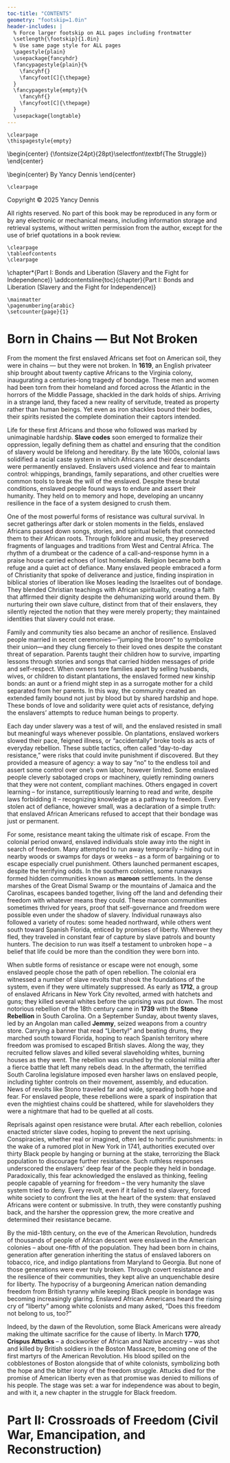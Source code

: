 ```yaml
---
toc-title: "CONTENTS"
geometry: "footskip=1.0in"
header-includes: |
  % Force larger footskip on ALL pages including frontmatter
  \setlength{\footskip}{1.0in}
  % Use same page style for ALL pages
  \pagestyle{plain}
  \usepackage{fancyhdr}
  \fancypagestyle{plain}{%
    \fancyhf{}
    \fancyfoot[C]{\thepage}
  }
  \fancypagestyle{empty}{%
    \fancyhf{}
    \fancyfoot[C]{\thepage}
  }
  \usepackage{longtable}
---
```


```{=latex}
\clearpage
\thispagestyle{empty}
```

\begin{center} {\fontsize{24pt}{28pt}\selectfont\textbf{The Struggle}} \end{center}

\begin{center} By Yancy Dennis \end{center}

```{=latex}
\clearpage
```

Copyright © 2025 Yancy Dennis

All rights reserved. No part of this book may be reproduced in any form or by any electronic or mechanical means, including information storage and retrieval systems, without written permission from the author, except for the use of brief quotations in a book review.

```{=latex}
\clearpage
\tableofcontents
\clearpage
```

\chapter*{Part I: Bonds and Liberation (Slavery and the Fight for Independence)}
\addcontentsline{toc}{chapter}{Part I: Bonds and Liberation (Slavery and the Fight for Independence)}

```{=latex}
\mainmatter
\pagenumbering{arabic}
\setcounter{page}{1}
```

# Born in Chains — But Not Broken

From the moment the first enslaved Africans set foot on American soil, they were in chains — but they were not broken. In **1619**, an English privateer ship brought about twenty captive Africans to the Virginia colony, inaugurating a centuries-long tragedy of bondage. These men and women had been torn from their homeland and forced across the Atlantic in the horrors of the Middle Passage, shackled in the dark holds of ships. Arriving in a strange land, they faced a new reality of servitude, treated as property rather than human beings. Yet even as iron shackles bound their bodies, their spirits resisted the complete domination their captors intended.

Life for these first Africans and those who followed was marked by unimaginable hardship. **Slave codes** soon emerged to formalize their oppression, legally defining them as chattel and ensuring that the condition of slavery would be lifelong and hereditary. By the late 1600s, colonial laws solidified a racial caste system in which Africans and their descendants were permanently enslaved. Enslavers used violence and fear to maintain control: whippings, brandings, family separations, and other cruelties were common tools to break the will of the enslaved. Despite these brutal conditions, enslaved people found ways to endure and assert their humanity. They held on to memory and hope, developing an uncanny resilience in the face of a system designed to crush them.

One of the most powerful forms of resistance was cultural survival. In secret gatherings after dark or stolen moments in the fields, enslaved Africans passed down songs, stories, and spiritual beliefs that connected them to their African roots. Through folklore and music, they preserved fragments of languages and traditions from West and Central Africa. The rhythm of a drumbeat or the cadence of a call-and-response hymn in a praise house carried echoes of lost homelands. Religion became both a refuge and a quiet act of defiance. Many enslaved people embraced a form of Christianity that spoke of deliverance and justice, finding inspiration in biblical stories of liberation like Moses leading the Israelites out of bondage. They blended Christian teachings with African spirituality, creating a faith that affirmed their dignity despite the dehumanizing world around them. By nurturing their own slave culture, distinct from that of their enslavers, they silently rejected the notion that they were merely property; they maintained identities that slavery could not erase.

Family and community ties also became an anchor of resilience. Enslaved people married in secret ceremonies—“jumping the broom” to symbolize their union—and they clung fiercely to their loved ones despite the constant threat of separation. Parents taught their children how to survive, imparting lessons through stories and songs that carried hidden messages of pride and self-respect. When owners tore families apart by selling husbands, wives, or children to distant plantations, the enslaved formed new kinship bonds: an aunt or a friend might step in as a surrogate mother for a child separated from her parents. In this way, the community created an extended family bound not just by blood but by shared hardship and hope. These bonds of love and solidarity were quiet acts of resistance, defying the enslavers’ attempts to reduce human beings to property.

Each day under slavery was a test of will, and the enslaved resisted in small but meaningful ways whenever possible. On plantations, enslaved workers slowed their pace, feigned illness, or “accidentally” broke tools as acts of everyday rebellion. These subtle tactics, often called “day-to-day resistance,” were risks that could invite punishment if discovered. But they provided a measure of agency: a way to say “no” to the endless toil and assert some control over one’s own labor, however limited. Some enslaved people cleverly sabotaged crops or machinery, quietly reminding owners that they were not content, compliant machines. Others engaged in covert learning – for instance, surreptitiously learning to read and write, despite laws forbidding it – recognizing knowledge as a pathway to freedom. Every stolen act of defiance, however small, was a declaration of a simple truth: that enslaved African Americans refused to accept that their bondage was just or permanent.

For some, resistance meant taking the ultimate risk of escape. From the colonial period onward, enslaved individuals stole away into the night in search of freedom. Many attempted to run away temporarily – hiding out in nearby woods or swamps for days or weeks – as a form of bargaining or to escape especially cruel punishment. Others launched permanent escapes, despite the terrifying odds. In the southern colonies, some runaways formed hidden communities known as **maroon** settlements. In the dense marshes of the Great Dismal Swamp or the mountains of Jamaica and the Carolinas, escapees banded together, living off the land and defending their freedom with whatever means they could. These maroon communities sometimes thrived for years, proof that self-governance and freedom were possible even under the shadow of slavery. Individual runaways also followed a variety of routes: some headed northward, while others went south toward Spanish Florida, enticed by promises of liberty. Wherever they fled, they traveled in constant fear of capture by slave patrols and bounty hunters. The decision to run was itself a testament to unbroken hope – a belief that life could be more than the condition they were born into.

When subtle forms of resistance or escape were not enough, some enslaved people chose the path of open rebellion. The colonial era witnessed a number of slave revolts that shook the foundations of the system, even if they were ultimately suppressed. As early as **1712**, a group of enslaved Africans in New York City revolted, armed with hatchets and guns; they killed several whites before the uprising was put down. The most notorious rebellion of the 18th century came in **1739** with the **Stono Rebellion** in South Carolina. On a September Sunday, about twenty slaves, led by an Angolan man called **Jemmy**, seized weapons from a country store. Carrying a banner that read “Liberty!” and beating drums, they marched south toward Florida, hoping to reach Spanish territory where freedom was promised to escaped British slaves. Along the way, they recruited fellow slaves and killed several slaveholding whites, burning houses as they went. The rebellion was crushed by the colonial militia after a fierce battle that left many rebels dead. In the aftermath, the terrified South Carolina legislature imposed even harsher laws on enslaved people, including tighter controls on their movement, assembly, and education. News of revolts like Stono traveled far and wide, spreading both hope and fear. For enslaved people, these rebellions were a spark of inspiration that even the mightiest chains could be shattered, while for slaveholders they were a nightmare that had to be quelled at all costs.

Reprisals against open resistance were brutal. After each rebellion, colonies enacted stricter slave codes, hoping to prevent the next uprising. Conspiracies, whether real or imagined, often led to horrific punishments: in the wake of a rumored plot in New York in 1741, authorities executed over thirty Black people by hanging or burning at the stake, terrorizing the Black population to discourage further resistance. Such ruthless responses underscored the enslavers’ deep fear of the people they held in bondage. Paradoxically, this fear acknowledged the enslaved as thinking, feeling people capable of yearning for freedom – the very humanity the slave system tried to deny. Every revolt, even if it failed to end slavery, forced white society to confront the lies at the heart of the system: that enslaved Africans were content or submissive. In truth, they were constantly pushing back, and the harsher the oppression grew, the more creative and determined their resistance became.

By the mid-18th century, on the eve of the American Revolution, hundreds of thousands of people of African descent were enslaved in the American colonies – about one-fifth of the population. They had been born in chains, generation after generation inheriting the status of enslaved laborers on tobacco, rice, and indigo plantations from Maryland to Georgia. But none of those generations were ever truly broken. Through covert resistance and the resilience of their communities, they kept alive an unquenchable desire for liberty. The hypocrisy of a burgeoning American nation demanding freedom from British tyranny while keeping Black people in bondage was becoming increasingly glaring. Enslaved African Americans heard the rising cry of “liberty” among white colonists and many asked, “Does this freedom not belong to us, too?”

Indeed, by the dawn of the Revolution, some Black Americans were already making the ultimate sacrifice for the cause of liberty. In March **1770**, **Crispus Attucks** – a dockworker of African and Native ancestry – was shot and killed by British soldiers in the Boston Massacre, becoming one of the first martyrs of the American Revolution. His blood spilled on the cobblestones of Boston alongside that of white colonists, symbolizing both the hope and the bitter irony of the freedom struggle. Attucks died for the promise of American liberty even as that promise was denied to millions of his people. The stage was set: a war for independence was about to begin, and with it, a new chapter in the struggle for Black freedom.

# Part II: Crossroads of Freedom (Civil War, Emancipation, and Reconstruction)